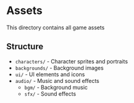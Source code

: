 # Assets
This directory contains all game assets

## Structure
- `characters/` - Character sprites and portraits
- `backgrounds/` - Background images
- `ui/` - UI elements and icons
- `audio/` - Music and sound effects
  - `bgm/` - Background music
  - `sfx/` - Sound effects
